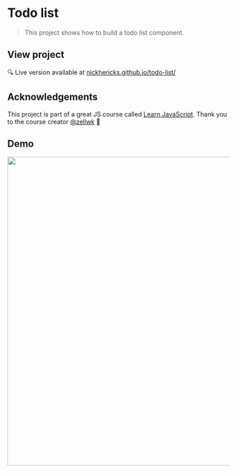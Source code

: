 # Todo list
> This project shows how to build a todo list component.

## View project
 :mag: Live version available at [nickhericks.github.io/todo-list/](https://nickhericks.github.io/todo-list/)

<!-- ## What I learned -->

## Acknowledgements
This project is part of a great JS course called [Learn JavaScript](https://learnjavascript.today/). Thank you to the course creator [@zellwk](https://github.com/zellwk) :raised_hands:

## Demo
<img src="https://github.com/zellwk/jsf/raw/master/images/components/todolist/basic/todolist.gif" width="700">

